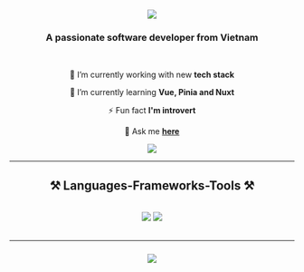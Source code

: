 <h1 align="center">
    <img src="https://readme-typing-svg.herokuapp.com/?font=Righteous&size=35&center=true&vCenter=true&width=500&height=70&duration=4000&lines=Hi+There!+👋;+I'm+Andrew+Hoang!;" />
</h1>

<h3 align="center">A passionate software developer from Vietnam</h3>

<br/>

<div align="center">
 
 🔭 I’m currently working with new **tech stack**
 
 🌱 I’m currently learning **Vue, Pinia and Nuxt**

 ⚡ Fun fact **I'm introvert**
 
 💬 Ask me **[here](https://github.com/phh235/phh235/issues)**
 
 </div>
 
<div align="center"> 
  <a href="mailto:phanhuyhoang.dev@gmail.com">
    <img src="https://img.shields.io/badge/Gmail-333333?style=for-the-badge&logo=gmail&logoColor=red" />
  </a>
</div>

 <hr/>
 
<h2 align="center">⚒️ Languages-Frameworks-Tools ⚒️</h2>
<br/>
<div align="center">
    <img src="https://skillicons.dev/icons?i=spring,nodejs,expressjs,vue,nuxt,pinia,vite,bootstrap,tailwindcss,html,css,javascript" />
    <img src="https://skillicons.dev/icons?i=github,vscode,idea,git,vercel,java,mysql" /><br>
</div>

<br/>
<hr/>

<h3 align="center">
    <img src="https://readme-typing-svg.herokuapp.com/?font=Righteous&size=25&center=true&vCenter=true&width=500&height=70&duration=4000&lines=Thanks+for+visiting!+✌️;+Shoot+me+a+message+on+Gmail!;I'm+always+down+to+collab+:)">
</h3>

<br/>
